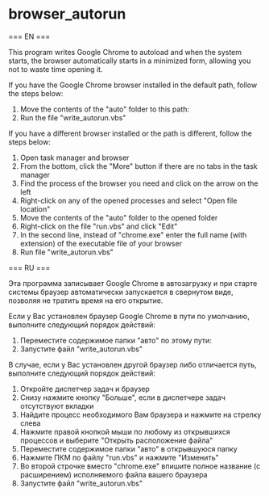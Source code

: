 # browser_autorun
=== EN ===

This program writes Google Chrome to autoload and when the system starts, the browser automatically starts in a minimized form, allowing you not to waste time opening it.

If you have the Google Chrome browser installed in the default path, follow the steps below:
1. Move the contents of the "auto" folder to this path:
2. Run the file "write_autorun.vbs"

If you have a different browser installed or the path is different, follow the steps below:
1. Open task manager and browser
2. From the bottom, click the "More" button if there are no tabs in the task manager
3. Find the process of the browser you need and click on the arrow on the left
4. Right-click on any of the opened processes and select "Open file location"
5. Move the contents of the "auto" folder to the opened folder
6. Right-click on the file "run.vbs" and click "Edit"
7. In the second line, instead of "chrome.exe" enter the full name (with extension) of the executable file of your browser
8. Run file "write_autorun.vbs"

=== RU ===

Эта программа записывает Google Chrome в автозагрузку и при старте системы браузер автоматически запускается в свернутом виде, позволяя не тратить время на его открытие.

Если у Вас установлен браузер Google Chrome в пути по умолчанию, выполните следующий порядок действий:
1. Переместите содержимое папки "авто" по этому пути: 
2. Запустите файл "write_autorun.vbs"

В случае, если у Вас установлен другой браузер либо отличается путь, выполните следующий порядок действий:
1. Откройте диспетчер задач и браузер
2. Снизу нажмите кнопку "Больше", если в диспетчере задач отсутствуют вкладки
3. Найдите процесс необходимого Вам браузера и нажмите на стрелку слева
4. Нажмите правой кнопкой мыши по любому из открывшихся процессов и выберите "Открыть расположение файла"
5. Переместите содержимое папки "авто" в открывшуюся папку
6. Нажмите ПКМ по файлу "run.vbs" и нажмите "Изменить"
7. Во второй строчке вместо "chrome.exe" впишите полное название (с расширением) исполняемого файла вашего браузера
8. Запустите файл "write_autorun.vbs"
